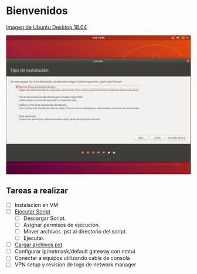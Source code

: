 # Bienvenidos

[Imagen de Ubuntu Desktop 18.04](http://releases.ubuntu.com/18.04/)

![import](/Images/Warn.png)

## Tareas a realizar

- [ ] Instalacion en VM
- [ ] [Ejecutar Script](/Scripts/ubuntu-setup.sh)
  - [ ] Descargar Script.
  - [ ] Asignar permisos de ejecucion.
  - [ ] Mover archivos .pst al directorio del script.
  - [ ] Ejecutar.
- [ ] [Cargar archivos pst](/pst.md)
- [ ] Configurar ip/netmask/default gateway con nmtui
- [ ] Conectar a equipos utilizando cable de consola 
- [ ] VPN setup y revision de logs de network manager
